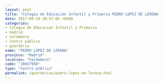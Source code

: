 ```yaml
---
layout: post
title: "Colegio de Educación Infantil y Primaria PEDRO LOPEZ DE LERENA"
date: 2017-09-20 20:57:05 +0200
categories:
- Colegio de Educación Infantil y Primaria
- madrid
- valdemoro
- Centro público
- guarderia
name: "PEDRO LOPEZ DE LERENA"
province: "Madrid"
location: "Valdemoro"
code: "28037958"
type: "Centro público"
permalink: /guarderias/pedro-lopez-de-lerena.html
---
```

